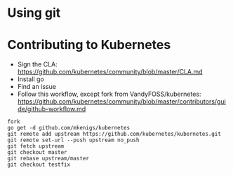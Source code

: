# Using git

# Contributing to Kubernetes
* Sign the CLA: https://github.com/kubernetes/community/blob/master/CLA.md
* Install go
* Find an issue
* Follow this workflow, except fork from VandyFOSS/kubernetes: https://github.com/kubernetes/community/blob/master/contributors/guide/github-workflow.md

```
fork
go get -d github.com/mkenigs/kubernetes
git remote add upstream https://github.com/kubernetes/kubernetes.git
git remote set-url --push upstream no_push
git fetch upstream
git checkout master
git rebase upstream/master
git checkout testfix
```
